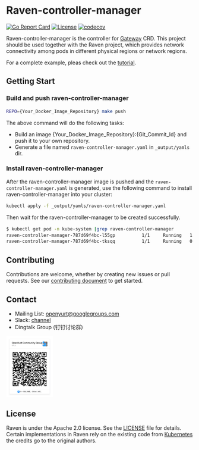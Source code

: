 # Raven-controller-manager

<div align="left">

[![Go Report Card](https://goreportcard.com/badge/github.com/openyurtio/raven-controller-manager)](https://goreportcard.com/report/github.com/openyurtio/raven-controller-manager)
[![License](https://img.shields.io/badge/license-Apache%202-4EB1BA.svg)](https://www.apache.org/licenses/LICENSE-2.0.html)
[![codecov](https://codecov.io/gh/openyurtio/raven-controller-manager/branch/main/graph/badge.svg)](https://codecov.io/gh/openyurtio/raven-controller-manager)

</div>

Raven-controller-manager is the controller for [Gateway](https://github.com/openyurtio/raven-controller-manager/blob/main/pkg/ravencontroller/apis/raven/v1alpha1/gateway_types.go) CRD.
This project should be used together with the Raven project, which provides network connectivity among pods in different physical regions or network regions.

For a complete example, pleas check out the [tutorial](https://github.com/openyurtio/raven/blob/main/docs/raven-agent-tutorial.md).

## Getting Start

### Build and push raven-controller-manager

```bash
REPO={Your_Docker_Image_Repository} make push
```

The above command will do the following tasks:

* Build an image {Your_Docker_Image_Repository}:{Git_Commit_Id} and push it to your own repository.
* Generate a file named `raven-controller-manager.yaml` in `_output/yamls` dir.

### Install raven-controller-manager

After the raven-controller-manager image is pushed and the `raven-controller-manager.yaml` is generated,
use the following command to install raven-controller-manager into your cluster:

```bash
kubectl apply -f _output/yamls/raven-controller-manager.yaml
```

Then wait for the raven-controller-manager to be created successfully.

```bash
$ kubectl get pod -n kube-system |grep raven-controller-manager
raven-controller-manager-787d69f4bc-l55gp          1/1     Running   1          5m55s
raven-controller-manager-787d69f4bc-tksqq          1/1     Running   0          5m4s
```

## Contributing

Contributions are welcome, whether by creating new issues or pull requests. See
our [contributing document](https://github.com/openyurtio/openyurt/blob/master/CONTRIBUTING.md) to get started.

## Contact

* Mailing List: openyurt@googlegroups.com
* Slack: [channel](https://join.slack.com/t/openyurt/shared_invite/zt-iw2lvjzm-MxLcBHWm01y1t2fiTD15Gw)
* Dingtalk Group (钉钉讨论群)

<div align="left">
    <img src="https://github.com/openyurtio/openyurt/blob/master/docs/img/ding.jpg" width=25% title="dingtalk">
</div>

## License

Raven is under the Apache 2.0 license. See the [LICENSE](LICENSE) file
for details. Certain implementations in Raven rely on the existing code
from [Kubernetes](https://github.com/kubernetes/kubernetes) the credits go to the
original authors.
